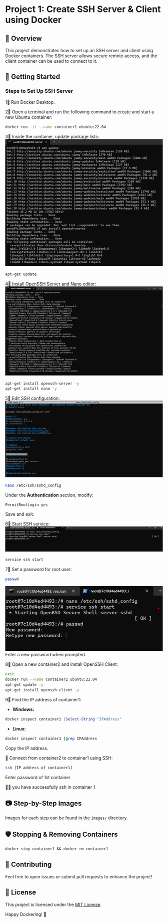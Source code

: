 # Project 1: Create SSH Server & Client using Docker

## 📌 Overview
This project demonstrates how to set up an SSH server and client using Docker containers. The SSH server allows secure remote access, and the client container can be used to connect to it.

## 🚀 Getting Started
### Steps to Set Up SSH Server

1⃣ Run Docker Desktop.

2⃣ Open a terminal and run the following command to create and start a new Ubuntu container:
```bash
docker run -it --name container1 ubuntu:22.04
```

3⃣ Inside the container, update package lists:
![Step 3](./images/step4.png)
```bash
apt-get update
```

4⃣ Install OpenSSH Server and Nano editor:
![Step 4](./images/step5.png)
```bash
apt-get install openssh-server -y
apt-get install nano -y
```

5⃣ Edit SSH configuration:
![Step 5](./images/step7.png)
```bash
nano /etc/ssh/sshd_config
```
Under the **Authentication** section, modify:
```plaintext
PermitRootLogin yes
```
Save and exit.

6⃣ Start SSH service:
![Step 6](./images/step8.png)
```bash
service ssh start
```

7⃣ Set a password for root user:
```bash
passwd
```
![Step 7](./images/step9.png)
Enter a new password when prompted.

8⃣ Open a new container2 and install OpenSSH Client: 

```bash
exit
docker run --name container2 ubuntu:22.04
apt-get update -y
apt-get install openssh-client -y
```

9⃣ Find the IP address of container1:
- **Windows:**
```powershell
docker inspect container1 |Select-String "IPAddress"
```
- **Linux:**
```bash
docker inspect container1 |grep IPAddress
```
Copy the IP address.

👏 Connect from container2 to container1 using SSH:
```bash
ssh [IP address of container1]
```
Enter password of 1st container 

🎉🎉 you have successfully ssh in container 1
## 📷 Step-by-Step Images
Images for each step can be found in the `images/` directory.

## 🛡️ Stopping & Removing Containers
```bash
docker stop container1 && docker rm container1
```

## 🤝 Contributing
Feel free to open issues or submit pull requests to enhance the project!

## 💜 License
This project is licensed under the [MIT License](../../LICENSE).

Happy Dockering! 🐳

